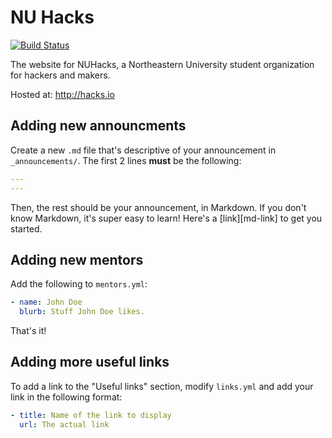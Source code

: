 NU Hacks
=======
[![Build Status](https://travis-ci.org/kylesferrazza/hacks.github.io.svg?branch=master)](https://travis-ci.org/kylesferrazza/hacks.github.io)

The website for NUHacks, a Northeastern University student organization for hackers and makers.

Hosted at: http://hacks.io

## Adding new announcments
Create a new `.md` file that's descriptive of your announcement in `_announcements/`. The first 2 lines **must** be the following:
```yml
---
---
```

Then, the rest should be your announcement, in Markdown. If you don't know Markdown, it's super easy to learn! Here's a [link][md-link] to get you started.

## Adding new mentors
Add the following to `mentors.yml`:
```yml
- name: John Doe
  blurb: Stuff John Doe likes.
```

That's it!

## Adding more useful links
To add a link to the "Useful links" section, modify `links.yml` and add your link in the following format:
```yml
- title: Name of the link to display
  url: The actual link
```
